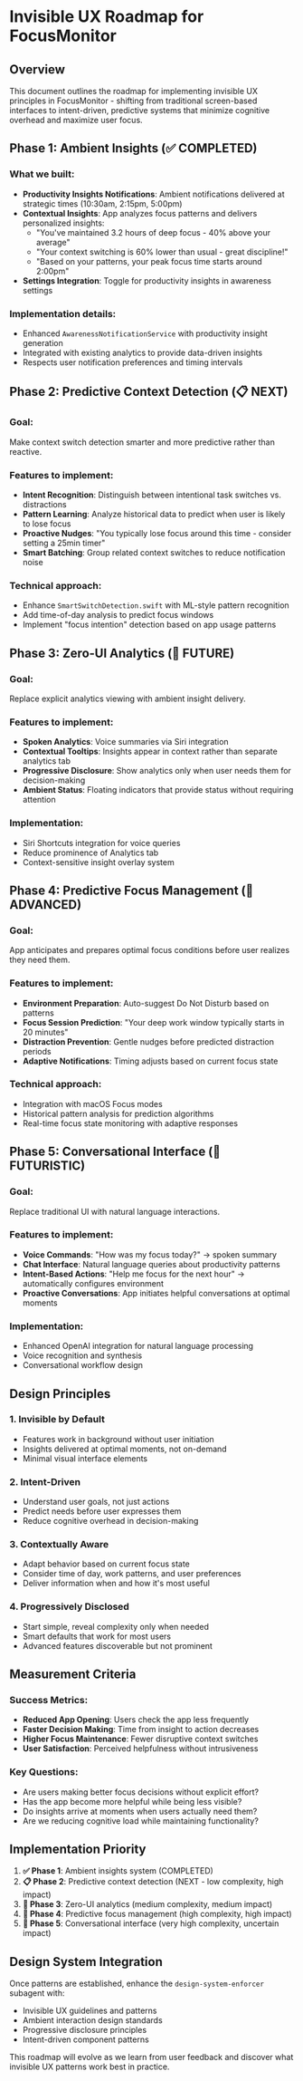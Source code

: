 # Invisible UX Roadmap for FocusMonitor

## Overview

This document outlines the roadmap for implementing invisible UX principles in FocusMonitor - shifting from traditional screen-based interfaces to intent-driven, predictive systems that minimize cognitive overhead and maximize user focus.

## Phase 1: Ambient Insights (✅ COMPLETED)

### What we built:
- **Productivity Insights Notifications**: Ambient notifications delivered at strategic times (10:30am, 2:15pm, 5:00pm)
- **Contextual Insights**: App analyzes focus patterns and delivers personalized insights:
  - "You've maintained 3.2 hours of deep focus - 40% above your average"
  - "Your context switching is 60% lower than usual - great discipline!"
  - "Based on your patterns, your peak focus time starts around 2:00pm"
- **Settings Integration**: Toggle for productivity insights in awareness settings

### Implementation details:
- Enhanced `AwarenessNotificationService` with productivity insight generation
- Integrated with existing analytics to provide data-driven insights
- Respects user notification preferences and timing intervals

## Phase 2: Predictive Context Detection (📋 NEXT)

### Goal: 
Make context switch detection smarter and more predictive rather than reactive.

### Features to implement:
- **Intent Recognition**: Distinguish between intentional task switches vs. distractions
- **Pattern Learning**: Analyze historical data to predict when user is likely to lose focus
- **Proactive Nudges**: "You typically lose focus around this time - consider setting a 25min timer"
- **Smart Batching**: Group related context switches to reduce notification noise

### Technical approach:
- Enhance `SmartSwitchDetection.swift` with ML-style pattern recognition
- Add time-of-day analysis to predict focus windows
- Implement "focus intention" detection based on app usage patterns

## Phase 3: Zero-UI Analytics (🔮 FUTURE)

### Goal:
Replace explicit analytics viewing with ambient insight delivery.

### Features to implement:
- **Spoken Analytics**: Voice summaries via Siri integration
- **Contextual Tooltips**: Insights appear in context rather than separate analytics tab
- **Progressive Disclosure**: Show analytics only when user needs them for decision-making
- **Ambient Status**: Floating indicators that provide status without requiring attention

### Implementation:
- Siri Shortcuts integration for voice queries
- Reduce prominence of Analytics tab
- Context-sensitive insight overlay system

## Phase 4: Predictive Focus Management (🌟 ADVANCED)

### Goal:
App anticipates and prepares optimal focus conditions before user realizes they need them.

### Features to implement:
- **Environment Preparation**: Auto-suggest Do Not Disturb based on patterns
- **Focus Session Prediction**: "Your deep work window typically starts in 20 minutes"
- **Distraction Prevention**: Gentle nudges before predicted distraction periods
- **Adaptive Notifications**: Timing adjusts based on current focus state

### Technical approach:
- Integration with macOS Focus modes
- Historical pattern analysis for prediction algorithms
- Real-time focus state monitoring with adaptive responses

## Phase 5: Conversational Interface (🚀 FUTURISTIC)

### Goal:
Replace traditional UI with natural language interactions.

### Features to implement:
- **Voice Commands**: "How was my focus today?" → spoken summary
- **Chat Interface**: Natural language queries about productivity patterns
- **Intent-Based Actions**: "Help me focus for the next hour" → automatically configures environment
- **Proactive Conversations**: App initiates helpful conversations at optimal moments

### Implementation:
- Enhanced OpenAI integration for natural language processing
- Voice recognition and synthesis
- Conversational workflow design

## Design Principles

### 1. Invisible by Default
- Features work in background without user initiation
- Insights delivered at optimal moments, not on-demand
- Minimal visual interface elements

### 2. Intent-Driven
- Understand user goals, not just actions
- Predict needs before user expresses them
- Reduce cognitive overhead in decision-making

### 3. Contextually Aware
- Adapt behavior based on current focus state
- Consider time of day, work patterns, and user preferences
- Deliver information when and how it's most useful

### 4. Progressively Disclosed
- Start simple, reveal complexity only when needed
- Smart defaults that work for most users
- Advanced features discoverable but not prominent

## Measurement Criteria

### Success Metrics:
- **Reduced App Opening**: Users check the app less frequently
- **Faster Decision Making**: Time from insight to action decreases
- **Higher Focus Maintenance**: Fewer disruptive context switches
- **User Satisfaction**: Perceived helpfulness without intrusiveness

### Key Questions:
- Are users making better focus decisions without explicit effort?
- Has the app become more helpful while being less visible?
- Do insights arrive at moments when users actually need them?
- Are we reducing cognitive load while maintaining functionality?

## Implementation Priority

1. **✅ Phase 1**: Ambient insights system (COMPLETED)
2. **📋 Phase 2**: Predictive context detection (NEXT - low complexity, high impact)
3. **🔮 Phase 3**: Zero-UI analytics (medium complexity, medium impact)
4. **🌟 Phase 4**: Predictive focus management (high complexity, high impact)
5. **🚀 Phase 5**: Conversational interface (very high complexity, uncertain impact)

## Design System Integration

Once patterns are established, enhance the `design-system-enforcer` subagent with:
- Invisible UX guidelines and patterns
- Ambient interaction design standards
- Progressive disclosure principles
- Intent-driven component patterns

This roadmap will evolve as we learn from user feedback and discover what invisible UX patterns work best in practice.